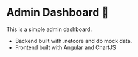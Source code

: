 # Admin Dashboard :rocket:

This is a simple admin dashboard.


- Backend built with .netcore and db mock data.
- Frontend built with Angular and ChartJS
